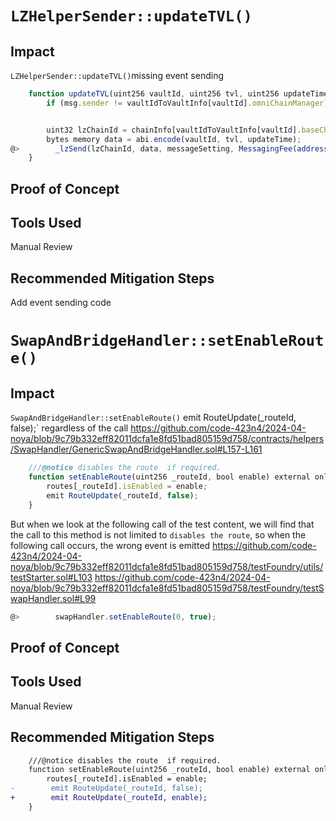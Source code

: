 # `LZHelperSender::updateTVL()`
## Impact
`LZHelperSender::updateTVL()`missing event sending
```js
    function updateTVL(uint256 vaultId, uint256 tvl, uint256 updateTime) public {
        if (msg.sender != vaultIdToVaultInfo[vaultId].omniChainManager) revert InvalidSender();


        uint32 lzChainId = chainInfo[vaultIdToVaultInfo[vaultId].baseChainId].lzChainId;
        bytes memory data = abi.encode(vaultId, tvl, updateTime);
@>        _lzSend(lzChainId, data, messageSetting, MessagingFee(address(this).balance, 0), payable(address(this))); // TODO: send event here
    }
```
## Proof of Concept
## Tools Used
Manual Review
## Recommended Mitigation Steps
Add event sending code


# `SwapAndBridgeHandler::setEnableRoute()`
## Impact
`SwapAndBridgeHandler::setEnableRoute()` emit RouteUpdate(_routeId, false);` regardless of the call
https://github.com/code-423n4/2024-04-noya/blob/9c79b332eff82011dcfa1e8fd51bad805159d758/contracts/helpers/SwapHandler/GenericSwapAndBridgeHandler.sol#L157-L161
```js
    ///@notice disables the route  if required.
    function setEnableRoute(uint256 _routeId, bool enable) external onlyMaintainerOrEmergency {
        routes[_routeId].isEnabled = enable;
        emit RouteUpdate(_routeId, false);
    }
```
But when we look at the following call of the test content, we will find that the call to this method is not limited to `disables the route`, so when the following call occurs, the wrong event is emitted
https://github.com/code-423n4/2024-04-noya/blob/9c79b332eff82011dcfa1e8fd51bad805159d758/testFoundry/utils/testStarter.sol#L103
https://github.com/code-423n4/2024-04-noya/blob/9c79b332eff82011dcfa1e8fd51bad805159d758/testFoundry/testSwapHandler.sol#L99
```js
@>        swapHandler.setEnableRoute(0, true);
```
## Proof of Concept

## Tools Used
Manual Review
## Recommended Mitigation Steps
```diff
    ///@notice disables the route  if required.
    function setEnableRoute(uint256 _routeId, bool enable) external onlyMaintainerOrEmergency {
        routes[_routeId].isEnabled = enable;
-        emit RouteUpdate(_routeId, false);
+        emit RouteUpdate(_routeId, enable);
    }
```